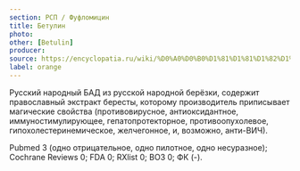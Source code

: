 ```yaml
---
section: РСП / Фуфломицин
title: Бетулин
photo:
other: [Betulin]
producer:
source: https://encyclopatia.ru/wiki/%D0%A0%D0%B0%D1%81%D1%81%D1%82%D1%80%D0%B5%D0%BB%D1%8C%D0%BD%D1%8B%D0%B9_%D1%81%D0%BF%D0%B8%D1%81%D0%BE%D0%BA_%D0%BF%D1%80%D0%B5%D0%BF%D0%B0%D1%80%D0%B0%D1%82%D0%BE%D0%B2
label: orange
---
```


Русский народный БАД из русской народной берёзки, содержит православный экстракт бересты, которому производитель приписывает магические свойства (противовирусное, антиоксидантное, иммуностимулирующее, гепатопротекторное, противоопухолевое, гипохолестеринемическое, желчегонное, и, возможно, анти-ВИЧ).

Pubmed 3 (одно отрицательное, одно пилотное, одно несуразное); Cochrane Reviews 0; FDA 0; RXlist 0; ВОЗ 0; ФК (-).
